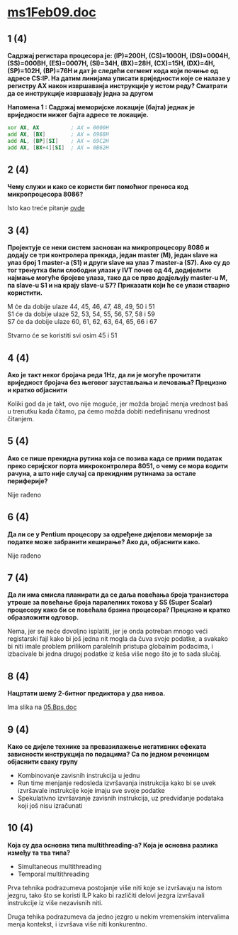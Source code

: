 # [ms1Feb09.doc](http://home.etf.rs/~vm/os/mips/ispit/2009/IR_februar/)

## 1 (4) 
**Садржај регистара процесора је: (IP)=200H, (CS)=1000H, (DS)=0004H, (SS)=000BH, (ES)=0007H, (SI)=34H, (BX)=28H, (CX)=15H, (DX)=4H, (SP)=102H, (BP)=76H и дат је следећи сегмент кода који почиње од адресе CS:IP. На датим линијама уписати вриједности које се налазе у регистру АХ након извршаванја инструкције у истом реду? Сматрати да се инструкције извршавају једна за другом**

**Напомена 1 : Садржај меморијске локације (бајта) једнак је вриједности нижег бајта адресе те локације.**

```asm
xor AX, AX          ; AX = 0000H
add AX, [BX]        ; AX = 6968H
add AL, [BP][SI]    ; AX = 69C2H
add AX, [BX+4][SI]  ; AX = 0B62H
```

## 2 (4)
**Чему служи и како се користи бит помоћног преноса код микропроцесора 8086?**

Isto kao treće pitanje [ovde](ms1Feb08Si.md)

## 3 (4)
**Пројектује се неки систем заснован на микропроцесору 8086 и додају се три контролера прекида, један master (М), један slave на улаз број 1 master-а (S1) и други slave на улаз 7 master-a (S7). Ако су до тог тренутка били слободни улази у IVT почев од 44, додијелити најмање могуће бројеве улаза, тако да се прво додјељују master-u M, па slave-u S1 и на крају slave-u S7? Приказати који ће се улази стварно користити.**

M će da dobije ulaze 44, 45, 46, 47, 48, 49, 50 i 51  
S1 će da dobije ulaze 52, 53, 54, 55, 56, 57, 58 i 59  
S7 će da dobije ulaze 60, 61, 62, 63, 64, 65, 66 i 67 

Stvarno će se koristiti svi osim 45 i 51

## 4 (4) 
**Ако је такт неког бројача реда 1Hz, да ли је могуће прочитати вриједност бројача без његовог заустављања и лечовања? Прецизно и кратко објаснити**

Koliki god da je takt, ovo nije moguće, jer možda brojač menja vrednost baš u trenutku kada čitamo, pa ćemo možda dobiti nedefinisanu vrednost čitanjem.

## 5 (4)
**Ако се пише прекидна рутина која се позива када се прими податак преко серијског порта микроконтролера 8051, о чему се мора водити рачуна, а што није случај са прекидним рутинама за остале периферије?**

Nije rađeno

## 6 (4) 
**Да ли се у Pentium процесору за одређене дијелови меморије за податке може забранити кеширање? Ако да, објаснити како.**

Nije rađeno

## 7 (4)
**Да ли има смисла планирати да се даља повећања броја транзистора утроше за повећање броја паралелних токова у SS (Super Scalar) процесору како би се повећала брзина процесора? Прецизно и кратко образложити одговор.**

Nema, jer se neće dovoljno isplatiti, jer je onda potreban mnogo veći registarski fajl kako bi još jedna nit mogla da čuva svoje podatke, a svakako bi niti imale problem prilikom paralelnih pristupa globalnim podacima, i izbacivale bi jedna drugoj podatke iz keša više nego što je to sada slučaj.

## 8 (4) 
**Нацртати шему 2-битног предиктора у два нивоа.**

Ima slika na [05.Bps.doc](http://home.etf.rs/~vm/os/mips/predavanja/micr/)

## 9 (4)
**Како се дијеле технике за превазилажење негативних ефеката зависности инструкција по подацима? Са по једном реченицом објаснити сваку групу**

- Kombinovanje zavisnih instrukcija u jednu
- Run time menjanje redosleda izvršavanja instrukcija kako bi se uvek izvršavale instrukcije koje imaju sve svoje podatke
- Spekulativno izvršavanje zavisnih instrukcija, uz predviđanje podataka koji još nisu izračunati

## 10 (4) 
**Која су два основна типа multithreading-a? Која је основна разлика између та тва типа?**

- Simultaneous multithreading
- Temporal multithreading

Prva tehnika podrazumeva postojanje više niti koje se izvršavaju na istom jezgru, tako što se koristi ILP kako bi različiti delovi jezgra izvršavali instrukcije iz više nezavisnih niti.  

Druga tehika podrazumeva da jedno jezgro u nekim vremenskim intervalima menja kontekst, i izvršava više niti konkurentno.




